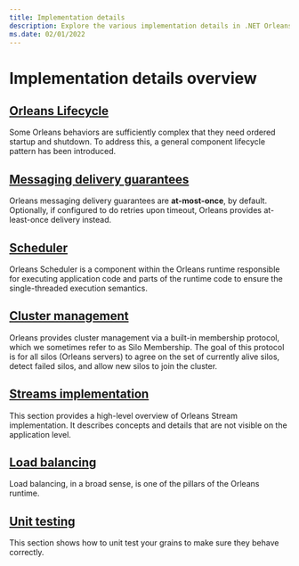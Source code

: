 ```yaml
---
title: Implementation details
description: Explore the various implementation details in .NET Orleans.
ms.date: 02/01/2022
---
```


# Implementation details overview

## [Orleans Lifecycle](orleans_lifecycle.md)

Some Orleans behaviors are sufficiently complex that they need ordered startup and shutdown.
To address this, a general component lifecycle pattern has been introduced.

## [Messaging delivery guarantees](messaging_delivery_guarantees.md)

Orleans messaging delivery guarantees are **at-most-once**, by default.
Optionally, if configured to do retries upon timeout, Orleans provides at-least-once delivery instead.

## [Scheduler](scheduler.md)

Orleans Scheduler is a component within the Orleans runtime responsible for executing application code and parts of the runtime code to ensure the single-threaded execution semantics.

## [Cluster management](cluster_management.md)

Orleans provides cluster management via a built-in membership protocol, which we sometimes refer to as Silo Membership.
The goal of this protocol is for all silos (Orleans servers) to agree on the set of currently alive silos, detect failed silos, and allow new silos to join the cluster.

## [Streams implementation](streams_implementation/index.md)

This section provides a high-level overview of Orleans Stream implementation.
It describes concepts and details that are not visible on the application level.

## [Load balancing](load_balancing.md)

Load balancing, in a broad sense, is one of the pillars of the Orleans runtime.

## [Unit testing](testing.md)

This section shows how to unit test your grains to make sure they behave correctly.
